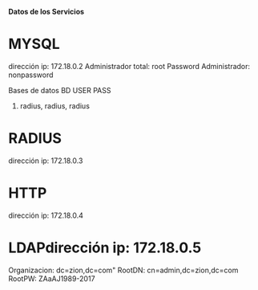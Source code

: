 __Datos de los Servicios__

# MYSQL

dirección ip: 172.18.0.2
Administrador total: root
Password Administrador: nonpassword

Bases de datos
     BD     USER    PASS
1. radius, radius, radius



# RADIUS
dirección ip: 172.18.0.3



# HTTP
dirección ip: 172.18.0.4




# LDAPdirección ip: 172.18.0.5

Organizacion: dc=zion,dc=com" 
RootDN: cn=admin,dc=zion,dc=com
RootPW: ZAaAJ1989-2017

